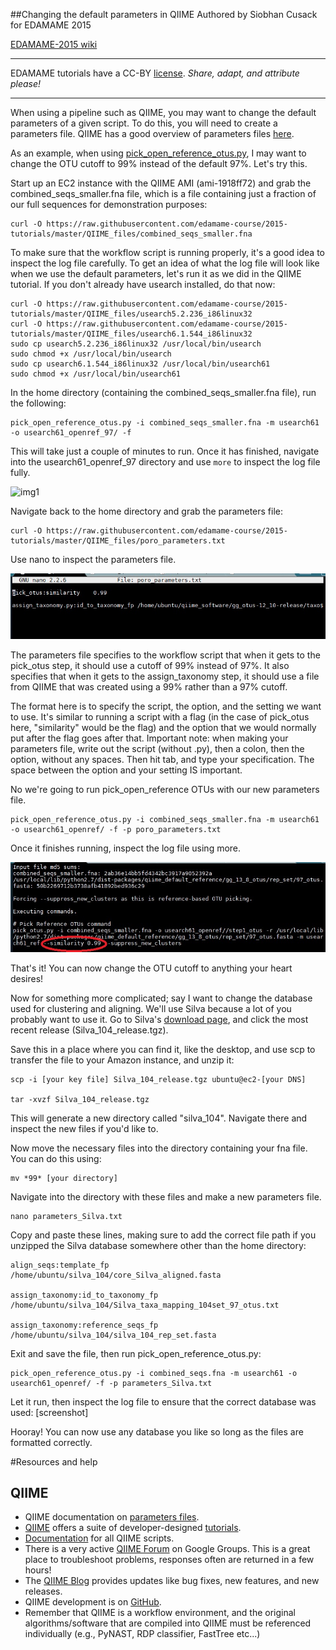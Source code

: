 ##Changing the default parameters in QIIME
Authored by Siobhan Cusack for EDAMAME 2015

[EDAMAME-2015 wiki](https://github.com/edamame-course/2015-tutorials/wiki)

***
EDAMAME tutorials have a CC-BY [license](https://github.com/edamame-course/2015-tutorials/blob/master/LICENSE.md). _Share, adapt, and attribute please!_
***

When using a pipeline such as QIIME, you may want to change the default parameters of a given script. To do this, you will need to create a parameters file. QIIME has a good overview of parameters files [here](http://qiime.org/documentation/qiime_parameters_files.html).

As an example, when using [pick_open_reference_otus.py](http://qiime.org/scripts/pick_open_reference_otus.html), I may want to change the OTU cutoff to 99% instead of the default 97%. Let's try this.

Start up an EC2 instance with the QIIME AMI (ami-1918ff72) and grab the combined_seqs_smaller.fna file, which is a file containing just a fraction of our full sequences for demonstration purposes:

```
curl -O https://raw.githubusercontent.com/edamame-course/2015-tutorials/master/QIIME_files/combined_seqs_smaller.fna

```

To make sure that the workflow script is running properly, it's a good idea to inspect the log file carefully. To get an idea of what the log file will look like when we use the default parameters, let's run it as we did in the QIIME tutorial.
If you don't already have usearch installed, do that now:
```
curl -O https://raw.githubusercontent.com/edamame-course/2015-tutorials/master/QIIME_files/usearch5.2.236_i86linux32
curl -O https://raw.githubusercontent.com/edamame-course/2015-tutorials/master/QIIME_files/usearch6.1.544_i86linux32
sudo cp usearch5.2.236_i86linux32 /usr/local/bin/usearch
sudo chmod +x /usr/local/bin/usearch
sudo cp usearch6.1.544_i86linux32 /usr/local/bin/usearch61
sudo chmod +x /usr/local/bin/usearch61
```
In the home directory (containing the combined_seqs_smaller.fna file), run the following:

```
pick_open_reference_otus.py -i combined_seqs_smaller.fna -m usearch61 -o usearch61_openref_97/ -f

```
This will take just a couple of minutes to run. Once it has finished, navigate into the usearch61_openref_97 directory and use ```more``` to inspect the log file fully.

![img1](../img/similarity_97)

Navigate back to the home directory and grab the parameters file:
```
curl -O https://raw.githubusercontent.com/edamame-course/2015-tutorials/master/QIIME_files/poro_parameters.txt
```
Use nano to inspect the parameters file.

![img2](../img/parameters.jpg)

The parameters file specifies to the workflow script that when it gets to the pick_otus step, it should use a cutoff of 99% instead of 97%. It also specifies that when it gets to the assign_taxonomy step, it should use a file from QIIME that was created using a 99% rather than a 97% cutoff. 

The format here is to specify the script, the option, and the setting we want to use. It's similar to running a script with a flag (in the case of pick_otus here, "similarity" would be the flag) and the option that we would normally put after the flag goes after that. Important note: when making your parameters file, write out the script (without .py), then a colon, then the option, without any spaces. Then hit tab, and type your specification. The space between the option and your setting IS important.

No we're going to run pick_open_reference OTUs with our new parameters file.  

```
pick_open_reference_otus.py -i combined_seqs_smaller.fna -m usearch61 -o usearch61_openref/ -f -p poro_parameters.txt
```
Once it finishes running, inspect the log file using more. 

![img3](../img/similarity_99.jpg)

That's it! You can now change the OTU cutoff to anything your heart desires!


Now for something more complicated; say I want to change the database used for clustering and aligning. We'll use Silva because a lot of you probably want to use it.
Go to Silva's [download page](http://www.arb-silva.de/no_cache/download/archive/qiime/), and click the most recent release (Silva_104_release.tgz).

Save this in a place where you can find it, like the desktop, and use scp to transfer the file to your Amazon instance, and unzip it:

```
scp -i [your key file] Silva_104_release.tgz ubuntu@ec2-[your DNS]

tar -xvzf Silva_104_release.tgz

```
This will generate a new directory called "silva_104". Navigate there and inspect the new files if you'd like to. 

Now move the necessary files into the directory containing your fna file. You can do this using:

```
mv *99* [your directory]
```
Navigate into the directory with these files and make a new parameters file.

```
nano parameters_Silva.txt
```
Copy and paste these lines, making sure to add the correct file path if you unzipped the Silva database somewhere other than the home directory:

```
align_seqs:template_fp    /home/ubuntu/silva_104/core_Silva_aligned.fasta 

assign_taxonomy:id_to_taxonomy_fp   /home/ubuntu/silva_104/Silva_taxa_mapping_104set_97_otus.txt

assign_taxonomy:reference_seqs_fp   /home/ubuntu/silva_104/silva_104_rep_set.fasta

```
Exit and save the file, then run pick_open_reference_otus.py:

```
pick_open_reference_otus.py -i combined_seqs.fna -m usearch61 -o usearch61_openref/ -f -p parameters_Silva.txt

```
Let it run, then inspect the log file to ensure that the correct database was used:
[screenshot]

Hooray! You can now use any database you like so long as the files are formatted correctly.

#Resources and help
## QIIME
  - QIIME documentation on [parameters files](http://qiime.org/documentation/qiime_parameters_files.html).
  - [QIIME](qiime.org) offers a suite of developer-designed [tutorials](http://www.qiime.org/tutorials/tutorial.html).
  - [Documentation](http://www.qiime.org/scripts/index.html) for all QIIME scripts.
  - There is a very active [QIIME Forum](https://groups.google.com/forum/#!forum/qiime-forum) on Google Groups.  This is a great place to troubleshoot problems, responses often are returned in a few hours!
  - The [QIIME Blog](http://qiime.wordpress.com/) provides updates like bug fixes, new features, and new releases.
  - QIIME development is on [GitHub](https://github.com/biocore/qiime).
  - Remember that QIIME is a workflow environment, and the original algorithms/software that are compiled into QIIME must be referenced individually (e.g., PyNAST, RDP classifier, FastTree etc...)



